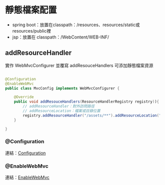 # 靜態檔案配置

* spring boot：放置在classpath：/resources、resources/static或resources/public裡
* jsp：放置在 classpath：/WebContent/WEB-INF/

## addResourceHandler

實作 WebMvcConfigurer 並覆寫 addResouceHandlers 可添加靜態檔案資源

```java

@Configuration
@EnableWebMvc
public class MvcConfig implements WebMvcConfigurer {

    @Override
    public void addResouceHandlers(ResourceHandlerRegistry registry)){
        // addResourceHandler：對外訪問路徑
        // addResourceLocation：檔案或目錄位置
        registry.addResourceHandler("/assets/**").addResourceLocation("classpath:/assets/");
    }

}

```

### @Configuration

連結：[Configuration](/Fundamental/Config.md)

### @EnableWebMvc

連結：[EnableWebMvc](Config.md)



